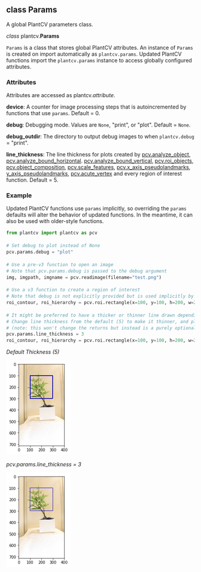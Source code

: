 ## class Params

A global PlantCV parameters class.

*class* plantcv.**Params**

`Params` is a class that stores global PlantCV attributes. An instance of `Params` is created on import automatically
as `plantcv.params`. Updated PlantCV functions import the `plantcv.params` instance to access globally
configured attributes.

### Attributes

Attributes are accessed as plantcv.*attribute*.

**device**: A counter for image processing steps that is autoincremented by functions that use `params`. Default = 0.

**debug**: Debugging mode. Values are `None`, "print", or "plot". Default = `None`.

**debug_outdir**: The directory to output debug images to when `plantcv.debug` = "print".

**line_thickness**: The line thickness for plots created by [pcv.analyze_object](analyze_shape.md), [pcv.analyze_bound_horizontal](analyze_bound_horizontal.md).
[pcv.analyze_bound_vertical](analyze_bound_vertical.md), [pcv.roi_objects](roi_objects.md), [pcv.object_composition](object_composition.md),
[pcv.scale_features](scale_features.md), [pcv.x_axis_pseudolandmarks](x_axis_pseudolandmarks.md), [y_axis_pseudolandmarks](y_axis_pseudolandmarks.md),
[pcv.acute_vertex](acute_vertex.md) and every region of interest function. Default = 5. 

### Example

Updated PlantCV functions use `params` implicitly, so overriding the `params` defaults will alter the behavior of
updated functions. In the meantime, it can also be used with older-style functions.

```python
from plantcv import plantcv as pcv

# Set debug to plot instead of None
pcv.params.debug = "plot"

# Use a pre-v3 function to open an image
# Note that pcv.params.debug is passed to the debug argument
img, imgpath, imgname = pcv.readimage(filename="test.png")

# Use a v3 function to create a region of interest
# Note that debug is not explicitly provided but is used implicitly by the function
roi_contour, roi_hierarchy = pcv.roi.rectangle(x=100, y=100, h=200, w=200, img=img)

# It might be preferred to have a thicker or thinner line drawn depending on the size of the image.
# Change line thickness from the default (5) to make it thinner, and plot the rectangular ROI again,  
# (note: this won't change the returns but instead is a purely optional preference regarding the plot in debug='print' and debug='plot') 
pcv.params.line_thickness = 3 
roi_contour, roi_hierarchy = pcv.roi.rectangle(x=100, y=100, h=200, w=200, img=img)

```
*Default Thickness (5)*

![Screenshot](img/documentation_images/params/default_thickness.jpg)

*pcv.params.line_thickness = 3*

![Screenshot](img/documentation_images/params/thickness3.jpg)
